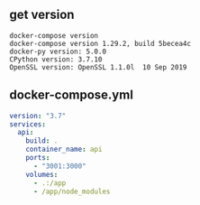 ## get version

```
docker-compose version
docker-compose version 1.29.2, build 5becea4c
docker-py version: 5.0.0
CPython version: 3.7.10
OpenSSL version: OpenSSL 1.1.0l  10 Sep 2019
```

## docker-compose.yml

```yaml
version: "3.7"
services:
  api:
    build: .
    container_name: api
    ports:
      - "3001:3000"
    volumes:
      - .:/app
      - /app/node_modules
```
